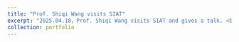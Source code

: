 ```yaml
---
title: "Prof. Shiqi Wang visits SIAT"
excerpt: "2025.04.18，Prof. Shiqi Wang visits SIAT and gives a talk. <br/><img src='/images/yosungho2025.jpg'>"
collection: portfolio
---
```


